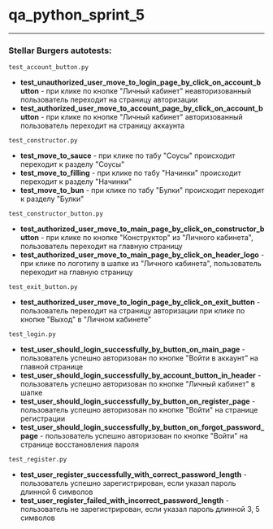 # qa_python_sprint_5
___
### Stellar Burgers autotests:
```test_account_button.py```
+ **test_unauthorized_user_move_to_login_page_by_click_on_account_button** - при клике по кнопке "Личный кабинет" неавторизованный пользователь переходит на страницу авторизации  
+ **test_authorized_user_move_to_account_page_by_click_on_account_button** - при клике по кнопке "Личный кабинет" авторизованный пользователь переходит на страницу аккаунта  

```test_constructor.py```
+ **test_move_to_sauce** - при клике по табу "Соусы" происходит переходит к разделу "Соусы"
+ **test_move_to_filling** - при клике по табу "Начинки" происходит переходит к разделу "Начинки"
+ **test_move_to_bun** - при клике по табу "Булки" происходит переходит к разделу "Булки"

```test_constructor_button.py```
+ **test_authorized_user_move_to_main_page_by_click_on_constructor_button** - при клике по кнопке "Конструктор" из "Личного кабинета", пользователь переходит на главную страницу
+ **test_authorized_user_move_to_main_page_by_click_on_header_logo** - при клике по логотипу в шапке из "Личного кабинета", пользователь переходит на главную страницу

```test_exit_button.py```

+ **test_authorized_user_move_to_login_page_by_click_on_exit_button** - пользователь переходит на страницу авторизации при клике по кнопке "Выход" в "Личном кабинете"

```test_login.py```

+ **test_user_should_login_successfully_by_button_on_main_page** - пользователь успешно авторизован по кнопке "Войти в аккаунт" на главной странице
+ **test_user_should_login_successfully_by_account_button_in_header** - пользователь успешно авторизован по кнопке "Личный кабинет" в шапке
+ **test_user_should_login_successfully_by_button_on_register_page** - пользователь успешно авторизован по кнопке "Войти" на странице регистрации
+ **test_user_should_login_successfully_by_button_on_forgot_password_page** - пользователь успешно авторизован по кнопке "Войти" на странице восстановления пароля

```test_register.py```
+ **test_user_register_successfully_with_correct_password_length** - пользователь успешно зарегистрирован, если указал пароль длинной 6 символов
+ **test_user_register_failed_with_incorrect_password_length** - пользователь не зарегистрирован, если указал пароль длинной 3, 5 символов